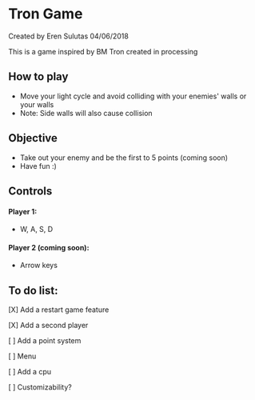 # Tron Game

Created by Eren Sulutas
04/06/2018

This is a game inspired by BM Tron created in processing

## How to play 
- Move your light cycle and avoid colliding with your enemies' walls or your walls
- Note: Side walls will also cause collision

## Objective
- Take out your enemy and be the first to 5 points (coming soon)
- Have fun :)

## Controls
#### Player 1:
- W, A, S, D 
#### Player 2 (coming soon):
- Arrow keys

## To do list:
[X] Add a restart game feature

[X] Add a second player

[ ] Add a point system

[ ] Menu

[ ] Add a cpu

[ ] Customizability? 
